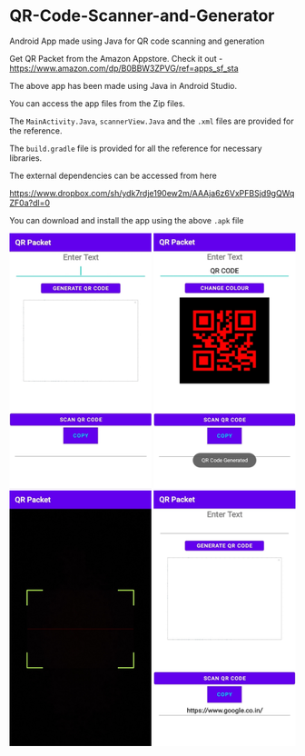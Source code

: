 # QR-Code-Scanner-and-Generator
Android App made using Java for QR code scanning and generation

Get QR Packet from the Amazon Appstore. Check it out - https://www.amazon.com/dp/B0BBW3ZPVG/ref=apps_sf_sta

The above app has been made using Java in Android Studio.

You can access the app files from the Zip files.

The ```MainActivity.Java```, ```scannerView.Java``` and the ```.xml``` files are provided for the reference.

The ```build.gradle``` file is provided for all the reference for necessary libraries.

The external dependencies can be accessed from here

https://www.dropbox.com/sh/ydk7rdje190ew2m/AAAja6z6VxPFBSjd9gQWqZF0a?dl=0

You can download and install the app using the above ```.apk``` file

<img src="AppS1.png" width="250" height="450">

<img src="AppS2.png" width="250" height="450">

<img src="AppS3.png" width="250" height="450">

<img src="AppS4.png" width="250" height="450">
